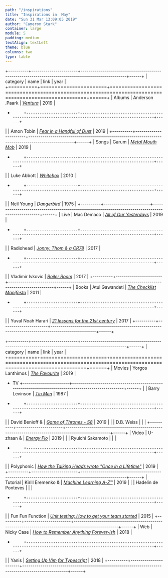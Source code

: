 ```yaml
---
path: "/inspirations"
title: "Inspirations in  May"
date: "Sun 31 Mar 13:09:05 2019"
author: "Cameron Stark"
container: large
module: 5
padding: medium
textAlign: textLeft
theme: blue
columns: two
type: table
---
```


+----------+-----------------------+----------------------------------------------------------------------------------------------------+------+
| category | name                  | link                                                                                               | year |
+==========+=======================+====================================================================================================+======+
| Albums   | Anderson .Paark       | [*Ventura*](https://open.spotify.com/album/0YF8PfcGbsKg5IaFyPnlyY)                                 | 2019 |
+          +-----------------------+----------------------------------------------------------------------------------------------------+------+
|          | Amon Tobin            | [*Fear in a Handful of Dust*](http://music.amontobin.com/album/fear-in-a-handful-of-dust)          | 2019 |
+----------+-----------------------+----------------------------------------------------------------------------------------------------+------+
| Songs    | Garum                 | [*Metal Mouth Mob*](https://www.youtube.com/watch?v=R1HeYEXs31Y)                                   | 2019 |
+          +-----------------------+----------------------------------------------------------------------------------------------------+------+
|          | Luke Abbott           | [*Whitebox*](https://www.youtube.com/watch?v=cQDwpt3Kocg)                                          | 2010 |
+          +-----------------------+----------------------------------------------------------------------------------------------------+------+
|          | Neil Young            | [*Dangerbird*](https://www.youtube.com/watch?v=TxAW7q0Z73M)                                        | 1975 |
+----------+-----------------------+----------------------------------------------------------------------------------------------------+------+
| Live     | Mac Demaco            | [*All of Our Yesterdays*](https://www.youtube.com/watch?v=BQMAC_jDPqc)                             | 2019 |
+          +-----------------------+----------------------------------------------------------------------------------------------------+------+
|          | Radiohead             | [*Jonny, Thom & a CR78*](https://www.youtube.com/watch?v=Ti6qhk3tX2s)                              | 2017 |
+          +-----------------------+----------------------------------------------------------------------------------------------------+------+
|          | Vladimir Ivkovic      | [*Boiler Room*](https://www.youtube.com/watch?v=ePgKn5kAhnk)                                       | 2017 |
+----------+-----------------------+----------------------------------------------------------------------------------------------------+------+
| Books    | Atul Gawandeti        | [*The Checklist Manifesto*](https://amzn.com/dp/0312430000)                                        | 2011 |
+          +-----------------------+----------------------------------------------------------------------------------------------------+------+
|          | Yuval Noah Harari     | [*21 lessons for the 21st century*](https://www.amzn.com/dp/1787330877)                            | 2017 |
+----------+-----------------------+----------------------------------------------------------------------------------------------------+------+

+----------+-----------------------+----------------------------------------------------------------------------------------------------+------+
| category | name                  | link                                                                                               | year |
+==========+=======================+====================================================================================================+======+
| Movies   | Yorgos Lanthimos      | [*The Favourite*](https://www.youtube.com/watch?v=SYb-wkehT1g)                                     | 2019 |
+ TV       +-----------------------+----------------------------------------------------------------------------------------------------+------+
|          | Barry Levinson        | [*Tin Men*](https://www.youtube.com/watch?v=ajetxCpdwbY)                                           | 1987 |
+          +-----------------------+----------------------------------------------------------------------------------------------------+------+
|          | David Benioff &       | [*Game of Thrones - S8*](https://www.youtube.com/watch?v=rlR4PJn8b8I)                              | 2019 |
|          | D.B. Weiss            |                                                                                                    |      |
+----------+-----------------------+----------------------------------------------------------------------------------------------------+------+
| Video    | U-zhaan &             |  [*Energy Flo*](https://www.youtube.com/watch?v=MUaNz9M8fs8)                                       | 2019 |
|          | Ryuichi Sakamoto      |                                                                                                    |      |
+          +-----------------------+----------------------------------------------------------------------------------------------------+------+
|          | Polyphonic            | [*How the Talking Heads wrote "Once in a Lifetime"*](https://www.youtube.com/watch?v=a_siGG35f7Y)  | 2019 |
+----------+-----------------------+----------------------------------------------------------------------------------------------------+------+
| Tutorial | Kirill Eremenko  &    | [*Machine Learning A-Z™*](https://www.udemy.com/machinelearning/)                                  | 2019 |
|          | Hadelin de Ponteves   |                                                                                                    |      |
+          +-----------------------+----------------------------------------------------------------------------------------------------+------+
|          | Fun Fun Function      | [*Unit testing: How to get your team started*](https://www.youtube.com/watch?v=TWBDa5dqrl8)        | 2015 |
+----------+-----------------------+----------------------------------------------------------------------------------------------------+------+
| Web      | Nicky Case            | [*How to Remember Anything Forever-ish*](https://ncase.me/remember/)                               | 2018 |
+          +-----------------------+----------------------------------------------------------------------------------------------------+------+
|          | Yanis                 | [*Setting Up Vim for Typescript*](https://yanis.blog/setting-up-vim-for-typescript/)               | 2018 |
+----------+-----------------------+----------------------------------------------------------------------------------------------------+------+
